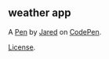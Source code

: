 weather app
-----------


A [Pen](http://codepen.io/BabinecJ/pen/dNzOmq) by [Jared](http://codepen.io/BabinecJ) on [CodePen](http://codepen.io/).

[License](http://codepen.io/BabinecJ/pen/dNzOmq/license).